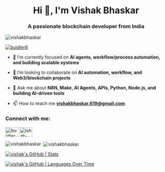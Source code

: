 <!-- - 👋 Hi, I’m @VishakBhaskar
- 👀 I’m interested in web3/DeFi/ReFi/NFTs
- 🌱 I’m currently learning low level programming in solidity and smart contract security
- 💞️ I’m looking to collaborate on web3 projects on EVM compatible blockchains
- 📫 How to reach me: [Twitter](https://twitter.com/BUIDLer6) | [LinkedIn](https://www.linkedin.com/in/vishak-bhaskar-a67aab201/) | vishakbhaskar.619@gmail.com -->

<h1 align="center">Hi 👋, I'm Vishak Bhaskar</h1>
<h3 align="center">A passionate blockchain developer from India</h3>

<p align="left"> <img src="https://komarev.com/ghpvc/?username=vishakbhaskar&label=Profile%20views&color=0e75b6&style=flat" alt="vishakbhaskar" /> </p>

<p align="left"> <a href="https://twitter.com/buidler6" target="blank"><img src="https://img.shields.io/twitter/follow/buidler6?logo=twitter&style=for-the-badge" alt="buidler6" /></a> </p>

- 🌱 I’m currently focused on **AI agents, workflow/process automation, and building scalable systems**

- 👯 I’m looking to collaborate on **AI automation, workflow, and Web3/blockchain projects**

- 💬 Ask me about **N8N, Make, AI Agents, APIs, Python, Node.js, and building AI-driven tools**

- 📫 How to reach me **vishakbhaskar.619@gmail.com**

<h3 align="left">Connect with me:</h3>
<p align="left">
<a href="https://twitter.com/buidler6" target="blank"><img align="center" src="https://raw.githubusercontent.com/rahuldkjain/github-profile-readme-generator/master/src/images/icons/Social/twitter.svg" alt="buidler6" height="30" width="40" /></a>
<a href="https://linkedin.com/in/vishak-bhaskar-a67aab201" target="blank"><img align="center" src="https://raw.githubusercontent.com/rahuldkjain/github-profile-readme-generator/master/src/images/icons/Social/linked-in-alt.svg" alt="ishak-bhaskar-a67aab201" height="30" width="40" /></a>
</p>

<p><img align="left" src="https://github-readme-stats.vercel.app/api/top-langs?username=vishakbhaskar&show_icons=true&locale=en&layout=compact" alt="vishakbhaskar" /></p>

<p>&nbsp;<img align="center" src="https://github-readme-stats.vercel.app/api?username=vishakbhaskar&show_icons=true&locale=en" alt="vishakbhaskar" /></p>


[![vishak's GitHub | Stats](https://stats.quine.sh/vishak/github?theme=dark)](https://quine.sh)

[![vishak's GitHub | Languages Over Time](https://stats.quine.sh/vishak/languages-over-time?theme=dark)](https://quine.sh)
<!---
VishakBhaskar/VishakBhaskar is a ✨ special ✨ repository because its `README.md` (this file) appears on your GitHub profile.
You can click the Preview link to take a look at your changes.
--->
